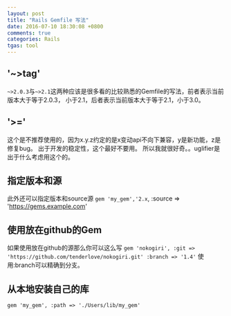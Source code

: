```yaml
---
layout: post
title: "Rails Gemfile 写法"
date: 2016-07-10 18:30:08 +0800
comments: true
categories: Rails
tgas: tool
---
```

## '~>tag'
`~>2.0.3`与`~>2.1`这两种应该是很多看的比较熟悉的Gemfile的写法，前者表示当前版本大于等于2.0.3，
小于2.1，后者表示当前版本大于等于2.1，小于3.0。

## '>='
这个是不推荐使用的，因为x.y.z约定的是x变动api不向下兼容，y是新功能，z是修复bug。
出于开发的稳定性，这个最好不要用。
所以我就很好奇。。uglifier是出于什么考虑用这个的。

## 指定版本和源
此外还可以指定版本和source源
`gem 'my_gem','2.x`, :source => 'https://gems.example.com'

## 使用放在github的Gem
如果使用放在github的源那么你可以这么写
`gem 'nokogiri', :git => 'https://github.com/tenderlove/nokogiri.git' :branch => '1.4'`
使用:branch可以精确到分支。

## 从本地安装自己的库
`gem 'my_gem', :path => './Users/lib/my_gem'`
